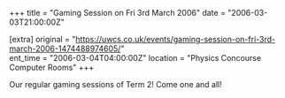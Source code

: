 +++
title = "Gaming Session on Fri 3rd March 2006"
date = "2006-03-03T21:00:00Z"

[extra]
original = "https://uwcs.co.uk/events/gaming-session-on-fri-3rd-march-2006-1474488974605/"    
ent_time = "2006-03-04T04:00:00Z"
location = "Physics Concourse Computer Rooms"
+++

Our regular gaming sessions of Term 2\! Come one and all\!

